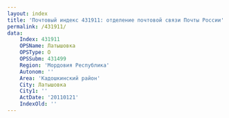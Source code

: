 ```yaml
---
layout: index
title: 'Почтовый индекс 431911: отделение почтовой связи Почты России'
permalink: /431911/
data:
    Index: 431911
    OPSName: Латышовка
    OPSType: О
    OPSSubm: 431499
    Region: 'Мордовия Республика'
    Autonom: ''
    Area: 'Кадошкинский район'
    City: Латышовка
    City1: ''
    ActDate: '20110121'
    IndexOld: ''
---
```

